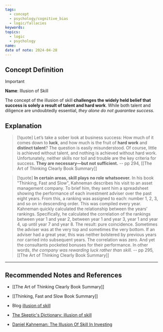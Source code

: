 ```yaml
---
tags:
  - concept
  - psychology/cognitive_bias
  - logic/fallacies
keywords: 
topics:
  - logic
  - psychology
name: 
date of note: 2024-04-28
---
```


## Concept Definition

>[!important]
>**Name**:  Illusion of Skill
>
>The concept of the illusion of skill **challenges the widely held belief that success is solely a result of talent and hard work**. While both talent and diligence are undoubtedly essential, *they alone do not guarantee success.*



## Explanation




>[!quote]
>Let’s take a sober look at business success: How much of it comes down to **luck**, and how much is the fruit of **hard work** and **distinct talent**? The question is easily misunderstood. Of course, little is achieved without talent, and nothing is achieved without hard work. Unfortunately, neither skills nor toil and trouble are the key criteria for success. **They are necessary—but not sufficient.**
>-- pp 294, [[The Art of Thinking Clearly Book Summary]]


>[!quote]
>**In certain areas, skill plays no role whatsoever.** In his book "Thinking, Fast and Slow", Kahneman describes his visit to an asset management company. To brief him, they sent him a spreadsheet showing the performance of each investment adviser over the past eight years. From this, a ranking was assigned to each: number 1, 2, 3, and so on in descending order. This was compiled every year. Kahneman quickly calculated the relationship between the years’ rankings. Specifically, he calculated the correlation of the rankings between year 1 and year 2, between year 1 and year 3, year 1 and year 4, up until year 7 and year 8. The result: pure coincidence. Sometimes the adviser was at the very top and sometimes the very bottom. If an adviser had a great year, this was neither bolstered by previous years nor carried into subsequent years. The correlation was zero. And yet the consultants pocketed bonuses for their performance. In other words, *the company was rewarding luck rather than skill.*
>-- pp 295, [[The Art of Thinking Clearly Book Summary]]



-----------
##  Recommended Notes and References

- [[The Art of Thinking Clearly Book Summary]]
- [[Thinking, Fast and Slow Book Summary]]


- Blog  [illusion of skill](https://aseemgupta.com/illusion-of-skill/#:~:text=The%20concept%20of%20the%20illusion,alone%20do%20not%20guarantee%20success)
- [The Skeptic's Dictionary: illusion of skill](https://skepdic.com/illusionofskill.html)
- [Daniel Kahneman: The Illusion Of Skill In Investing](https://acquirersmultiple.com/2021/10/daniel-kahneman-the-illusion-of-skill-in-investing/)
